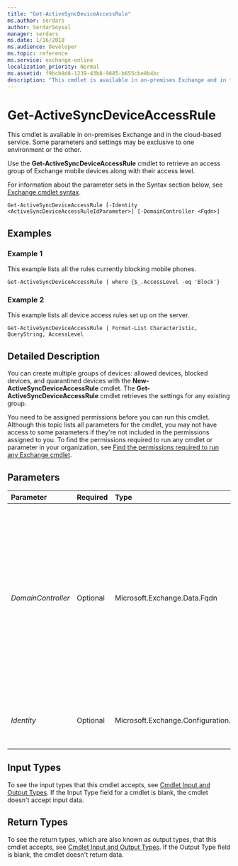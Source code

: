 ```yaml
---
title: "Get-ActiveSyncDeviceAccessRule"
ms.author: serdars
author: SerdarSoysal
manager: serdars
ms.date: 1/16/2018
ms.audience: Developer
ms.topic: reference
ms.service: exchange-online
localization_priority: Normal
ms.assetid: f9bcb8d8-1239-43b8-9885-b655cbe8b4bc
description: "This cmdlet is available in on-premises Exchange and in the cloud-based service. Some parameters and settings may be exclusive to one environment or the other."
---
```


# Get-ActiveSyncDeviceAccessRule

This cmdlet is available in on-premises Exchange and in the cloud-based service. Some parameters and settings may be exclusive to one environment or the other. 
  
Use the **Get-ActiveSyncDeviceAccessRule** cmdlet to retrieve an access group of Exchange mobile devices along with their access level.
  
For information about the parameter sets in the Syntax section below, see [Exchange cmdlet syntax](https://technet.microsoft.com/library/bb123552.aspx). 
  
```
Get-ActiveSyncDeviceAccessRule [-Identity <ActiveSyncDeviceAccessRuleIdParameter>] [-DomainController <Fqdn>]

```

## Examples
<a name="Examples"> </a>

### Example 1

This example lists all the rules currently blocking mobile phones.
  
```
Get-ActiveSyncDeviceAccessRule | where {$_.AccessLevel -eq 'Block'}
```

### Example 2

This example lists all device access rules set up on the server.
  
```
Get-ActiveSyncDeviceAccessRule | Format-List Characteristic, QueryString, AccessLevel
```

## Detailed Description
<a name="DetailedDescription"> </a>

You can create multiple groups of devices: allowed devices, blocked devices, and quarantined devices with the **New-ActiveSyncDeviceAccessRule** cmdlet. The **Get-ActiveSyncDeviceAccessRule** cmdlet retrieves the settings for any existing group.
  
You need to be assigned permissions before you can run this cmdlet. Although this topic lists all parameters for the cmdlet, you may not have access to some parameters if they're not included in the permissions assigned to you. To find the permissions required to run any cmdlet or parameter in your organization, see [Find the permissions required to run any Exchange cmdlet](https://technet.microsoft.com/library/mt432940.aspx).
  
## Parameters
<a name="DetailedDescription"> </a>

|**Parameter**|**Required**|**Type**|**Description**|
|:-----|:-----|:-----|:-----|
| _DomainController_ <br/> |Optional  <br/> |Microsoft.Exchange.Data.Fqdn  <br/> |This parameter is available only in on-premises Exchange.  <br/> The  _DomainController_ parameter specifies the domain controller that's used by this cmdlet to read data from or write data to Active Directory. You identify the domain controller by its fully qualified domain name (FQDN). For example, `dc01.contoso.com`.  <br/> |
| _Identity_ <br/> |Optional  <br/> |Microsoft.Exchange.Configuration.Tasks.ActiveSyncDeviceAccessRuleIdParameter  <br/> |The  _Identity_ parameter specifies the unique identifier for the device access rule. <br/> |
   
## Input Types
<a name="InputTypes"> </a>

To see the input types that this cmdlet accepts, see [Cmdlet Input and Output Types](http://go.microsoft.com/fwlink/p/?linkId=616387). If the Input Type field for a cmdlet is blank, the cmdlet doesn't accept input data. 
  
## Return Types
<a name="ReturnTypes"> </a>

To see the return types, which are also known as output types, that this cmdlet accepts, see [Cmdlet Input and Output Types](http://go.microsoft.com/fwlink/p/?linkId=616387). If the Output Type field is blank, the cmdlet doesn't return data. 
  

